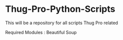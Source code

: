 # Thug-Pro-Python-Scripts
This will be a repository for all scripts Thug Pro related

Required Modules : Beautiful Soup
